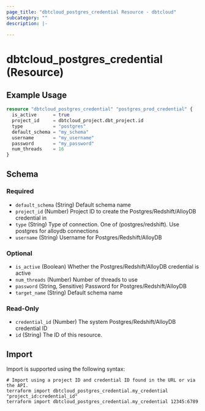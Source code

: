 ```yaml
---
page_title: "dbtcloud_postgres_credential Resource - dbtcloud"
subcategory: ""
description: |-
  
---
```


# dbtcloud_postgres_credential (Resource)




## Example Usage

```terraform
resource "dbtcloud_postgres_credential" "postgres_prod_credential" {
  is_active      = true
  project_id     = dbtcloud_project.dbt_project.id
  type           = "postgres"
  default_schema = "my_schema"
  username       = "my_username"
  password       = "my_password"
  num_threads    = 16
}
```

<!-- schema generated by tfplugindocs -->
## Schema

### Required

- `default_schema` (String) Default schema name
- `project_id` (Number) Project ID to create the Postgres/Redshift/AlloyDB credential in
- `type` (String) Type of connection. One of (postgres/redshift). Use postgres for alloydb connections
- `username` (String) Username for Postgres/Redshift/AlloyDB

### Optional

- `is_active` (Boolean) Whether the Postgres/Redshift/AlloyDB credential is active
- `num_threads` (Number) Number of threads to use
- `password` (String, Sensitive) Password for Postgres/Redshift/AlloyDB
- `target_name` (String) Default schema name

### Read-Only

- `credential_id` (Number) The system Postgres/Redshift/AlloyDB credential ID
- `id` (String) The ID of this resource.

## Import

Import is supported using the following syntax:

```shell
# Import using a project ID and credential ID found in the URL or via the API.
terraform import dbtcloud_postgres_credential.my_credential "project_id:credential_id"
terraform import dbtcloud_postgres_credential.my_credential 12345:6789
```
